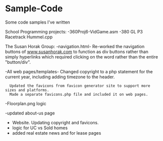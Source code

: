 # Sample-Code
Some code samples I've written

School Programming projects:
  -360Proj6-VidGame.asm
  -380 GL P3 Racetrack Hummel.cpp
  
The Susan Horak Group:
  -navigation.html-
      Re-worked the navigation buttons of www.susanhorak.com to function as div buttons rather than simply hyperlinks which required clicking on the word rather than the entire "button/div".
      
  -All web pages/templates-
      Changed copyright to a php statement for the current year, including adding timezone to the header.
      
      Updated the favicons from favicon generator site to support more sizes and platforms.
      Made a separate favicons.php file and included it on web pages.
      
  -Floorplan.png logic
  
  -updated about-us page
  
  - Website. Updating copyright and favicons.
  - logic for UC vs Sold homes
  - added real estate news and for lease pages
